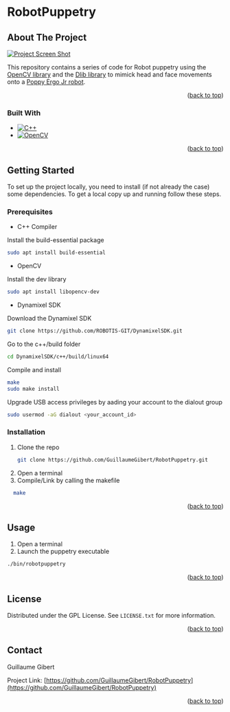 # RobotPuppetry

## About The Project

[![Project Screen Shot][project-screenshot]]()

This repository contains a series of code for Robot puppetry using the  [OpenCV library](https://opencv.org/) and the [Dlib library](http://dlib.net/) to mimick head and face movements onto a [Poppy Ergo Jr robot](https://www.poppy-project.org/en/robots/poppy-ergo-jr/).

<p align="right">(<a href="#readme-top">back to top</a>)</p>

### Built With

* [![C++][cpp-shield]][cpp-url]
* [![OpenCV][opencv-shield]][opencv-url]

<p align="right">(<a href="#readme-top">back to top</a>)</p>

<!-- GETTING STARTED -->
## Getting Started

To set up the project locally, you need to install (if not already the case) some dependencies.
To get a local copy up and running follow these steps.

### Prerequisites

* C++ Compiler

Install the build-essential package
  ```sh
  sudo apt install build-essential 
  ```
  
* OpenCV

Install the dev library
  ```sh
  sudo apt install libopencv-dev 
  ```
  
  * Dynamixel SDK
  
 Download the Dynamixel SDK
 ```sh
 git clone https://github.com/ROBOTIS-GIT/DynamixelSDK.git
 ```
 
 Go to the c++/build folder
  ```sh
 cd DynamixelSDK/c++/build/linux64
 ```

 Compile and install
  ```sh
 make
 sudo make install
 ```
 
 Upgrade USB access privileges by aading your account to the dialout group
   ```sh
  sudo usermod -aG dialout <your_account_id>
 ```
 

### Installation

1. Clone the repo
   ```sh
   git clone https://github.com/GuillaumeGibert/RobotPuppetry.git
   ```
2. Open a terminal
3. Compile/Link by calling the makefile
 ```sh
   make
   ```

<p align="right">(<a href="#readme-top">back to top</a>)</p>


<!-- USAGE EXAMPLES -->
## Usage

1. Open a terminal
2. Launch the puppetry executable
```sh
./bin/robotpuppetry 
```


<p align="right">(<a href="#readme-top">back to top</a>)</p>


<!-- LICENSE -->
## License

Distributed under the GPL License. See `LICENSE.txt` for more information.

<p align="right">(<a href="#readme-top">back to top</a>)</p>


<!-- CONTACT -->
## Contact

Guillaume Gibert

Project Link: [https://github.com/GuillaumeGibert/RobotPuppetry](https://github.com/GuillaumeGibert/RobotPuppetry)

<p align="right">(<a href="#readme-top">back to top</a>)</p>


<!-- MARKDOWN LINKS & IMAGES -->
<!-- https://www.markdownguide.org/basic-syntax/#reference-style-links -->
[arduino-shield]: https://img.shields.io/badge/Arduino_IDE-00979D?style=for-the-badge&logo=arduino&logoColor=white
[arduino-url]: https://www.arduino.cc/
[python-shield]: https://img.shields.io/badge/Python-3776AB?style=for-the-badge&logo=python&logoColor=white
[python-url]: https://www.python.org/
[opencv-shield]: https://img.shields.io/badge/OpenCV-27338e?style=for-the-badge&logo=OpenCV&logoColor=white
[opencv-url]: https://opencv.org/
[cpp-shield]: https://img.shields.io/badge/-C++-blue?logo=cplusplus
[cpp-url]: https://isocpp.org/

[project-screenshot]: images/screenshot.png

[contributors-shield]: https://img.shields.io/github/contributors/GuillaumeGibert/RobotPuppetry.svg?style=for-the-badge
[contributors-url]: https://github.com/GuillaumeGibert/RobotPuppetry/graphs/contributors
[forks-shield]: https://img.shields.io/github/forks/GuillaumeGibert/RobotPuppetry.svg?style=for-the-badge
[forks-url]: https://github.com/GuillaumeGibert/RobotPuppetry/network/members
[stars-shield]: https://img.shields.io/github/stars/GuillaumeGibert/RobotPuppetry.svg?style=for-the-badge
[stars-url]: https://github.com/GuillaumeGibert/RobotPuppetry/stargazers
[issues-shield]: https://img.shields.io/github/issues/GuillaumeGibert/RobotPuppetry.svg?style=for-the-badge
[issues-url]: https://github.com/GuillaumeGibert/RobotPuppetry/issues
[license-shield]: https://img.shields.io/github/license/GuillaumeGibert/RobotPuppetry.svg?style=for-the-badge
[license-url]: https://github.com/GuillaumeGibert/RobotPuppetry/blob/master/LICENSE.txt
[linkedin-shield]: https://img.shields.io/badge/-LinkedIn-black.svg?style=for-the-badge&logo=linkedin&colorB=555
[linkedin-url]: https://linkedin.com/in/guillaume-gibert-06502ba4